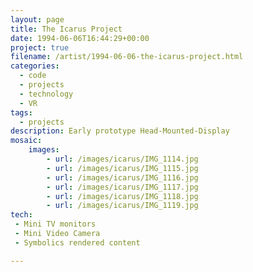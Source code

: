 ```yaml
---
layout: page
title: The Icarus Project
date: 1994-06-06T16:44:29+00:00
project: true
filename: /artist/1994-06-06-the-icarus-project.html
categories:
  - code
  - projects
  - technology
  - VR
tags:
  - projects
description: Early prototype Head-Mounted-Display
mosaic:
    images:
        - url: /images/icarus/IMG_1114.jpg
        - url: /images/icarus/IMG_1115.jpg
        - url: /images/icarus/IMG_1116.jpg
        - url: /images/icarus/IMG_1117.jpg
        - url: /images/icarus/IMG_1118.jpg
        - url: /images/icarus/IMG_1119.jpg
tech:
 - Mini TV monitors
 - Mini Video Camera
 - Symbolics rendered content

---
```


